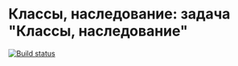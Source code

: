 # Классы, наследование: задача "Классы, наследование"

[![Build status](https://ci.appveyor.com/api/projects/status/otk25j0lq0bj7jo8?svg=true)](https://ci.appveyor.com/project/pryanikkun/oop-classes)
